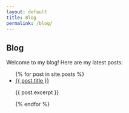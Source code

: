 ```yaml
---
layout: default
title: Blog
permalink: /blog/
---
```


## Blog
Welcome to my blog! Here are my latest posts:

<ul>
  {% for post in site.posts %}
    <li>
      <a href="{{ post.url }}">{{ post.title }}</a>
      <p>{{ post.excerpt }}</p>
    </li>
  {% endfor %}
</ul>
